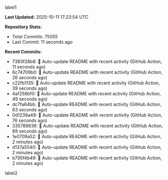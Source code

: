 
label1 
<!-- ACTIVITY_START -->
**Last Updated:** 2025-10-11 17:23:54 UTC

**Repository Stats:**
- Total Commits: 75055
- Last Commit: 11 seconds ago

**Recent Commits:**
- 7383f28b8: 🤖 Auto-update README with recent activity (GitHub Action, 11 seconds ago)
- 6c74709b0: 🤖 Auto-update README with recent activity (GitHub Action, 26 seconds ago)
- c22fb1135: 🤖 Auto-update README with recent activity (GitHub Action, 39 seconds ago)
- 4af258bf0: 🤖 Auto-update README with recent activity (GitHub Action, 49 seconds ago)
- dc7fa64bb: 🤖 Auto-update README with recent activity (GitHub Action, 63 seconds ago)
- 0d1239a49: 🤖 Auto-update README with recent activity (GitHub Action, 76 seconds ago)
- 335789836: 🤖 Auto-update README with recent activity (GitHub Action, 89 seconds ago)
- 1e0709a52: 🤖 Auto-update README with recent activity (GitHub Action, 2 minutes ago)
- d137a5540: 🤖 Auto-update README with recent activity (GitHub Action, 2 minutes ago)
- b795f4b49: 🤖 Auto-update README with recent activity (GitHub Action, 2 minutes ago)
<!-- ACTIVITY_END -->

label2
